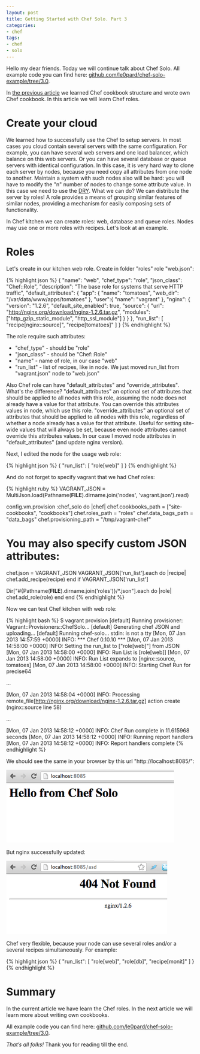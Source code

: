 ```yaml
---
layout: post
title: Getting Started with Chef Solo. Part 3
categories:
- chef
tags:
- chef
- solo
---
```

Hello my dear friends. Today we will continue talk about Chef Solo. All example code you can find here: [github.com/le0pard/chef-solo-example/tree/3.0](https://github.com/le0pard/chef-solo-example/tree/3.0).

In [the previous article](/2013/01/05/chef-solo-getting-started-part-2/) we learned Chef cookbook structure and wrote own Chef cookbook. In this article we will learn Chef roles.

# Create your cloud

We learned how to successfully use the Chef to setup servers. In most cases you cloud contain several servers with the same configuration. For example, you can have several web servers and one load balancer, which balance on this web servers. Or you can have several database or queue servers with identical configuration. In this case, it is very hard way to clone each server by nodes, because you need copy all attributes from one node to another. Maintain a system with such nodes also will be hard: you will have to modify the "n" number of nodes to change some attribute value. In this case we need to use the [DRY](http://en.wikipedia.org/wiki/Don't_repeat_yourself). What we can do? We can distribute the server by roles! A role provides a means of grouping similar features of similar nodes, providing a mechanism for easily composing sets of functionality.

In Chef kitchen we can create roles: web, database and queue roles. Nodes may use one or more roles with recipes. Let's look at an example.

# Roles

Let's create in our kitchen web role. Create in folder "roles" role "web.json":

{% highlight json %}
{
  "name": "web",
  "chef_type": "role",
  "json_class": "Chef::Role",
  "description": "The base role for systems that serve HTTP traffic",
  "default_attributes": {
    "app": {
      "name": "tomatoes",
      "web_dir": "/var/data/www/apps/tomatoes"
    },
    "user":{
      "name": "vagrant"
    },
    "nginx": {
      "version": "1.2.6",
      "default_site_enabled": true,
      "source": {
        "url": "http://nginx.org/download/nginx-1.2.6.tar.gz",
        "modules": ["http_gzip_static_module", "http_ssl_module"]
      }
    }
  },
  "run_list": [
    "recipe[nginx::source]",
    "recipe[tomatoes]"
  ]
}
{% endhighlight %}

The role require such attributes:

 * "chef\_type" - should be "role"
 * "json\_class" - should be "Chef::Role"
 * "name" - name of role, in our case "web"
 * "run\_list" - list of recipes, like in node. We just moved run\_list from "vagrant.json" node to "web.json"

Also Chef role can have "default\_attributes" and "override\_attributes". What's the difference? "default\_attributes" an optional set of attributes that should be applied to all nodes with this role, assuming the node does not already have a value for that attribute. You can override this attributes values in node, which use this role. "override\_attributes" an optional set of attributes that should be applied to all nodes with this role, regardless of whether a node already has a value for that attribute. Useful for setting site-wide values that will always be set, because even node attributes cannot override this attributes values. In our case I moved node attributes in "default\_attributes" (and update nginx version).

Next, I edited the node for the usage web role:

{% highlight json %}
{
  "run_list": [
    "role[web]"
  ]
}
{% endhighlight %}

And do not forget to specify vagrant that we had Chef roles:

{% highlight ruby %}
VAGRANT_JSON = MultiJson.load(Pathname(__FILE__).dirname.join('nodes', 'vagrant.json').read)

config.vm.provision :chef_solo do |chef|
   chef.cookbooks_path = ["site-cookbooks", "cookbooks"]
   chef.roles_path = "roles"
   chef.data_bags_path = "data_bags"
   chef.provisioning_path = "/tmp/vagrant-chef"

   # You may also specify custom JSON attributes:
   chef.json = VAGRANT_JSON
   VAGRANT_JSON['run_list'].each do |recipe|
    chef.add_recipe(recipe)
   end if VAGRANT_JSON['run_list']
   
   Dir["#{Pathname(__FILE__).dirname.join('roles')}/*.json"].each do |role|
     chef.add_role(role)
   end
end
{% endhighlight %}

Now we can test Chef kitchen with web role:

{% highlight bash %}
$ vagrant provision
[default] Running provisioner: Vagrant::Provisioners::ChefSolo...
[default] Generating chef JSON and uploading...
[default] Running chef-solo...
stdin: is not a tty
[Mon, 07 Jan 2013 14:57:59 +0000] INFO: *** Chef 0.10.10 ***
[Mon, 07 Jan 2013 14:58:00 +0000] INFO: Setting the run_list to ["role[web]"] from JSON
[Mon, 07 Jan 2013 14:58:00 +0000] INFO: Run List is [role[web]]
[Mon, 07 Jan 2013 14:58:00 +0000] INFO: Run List expands to [nginx::source, tomatoes]
[Mon, 07 Jan 2013 14:58:00 +0000] INFO: Starting Chef Run for precise64

...

[Mon, 07 Jan 2013 14:58:04 +0000] INFO: Processing remote_file[http://nginx.org/download/nginx-1.2.6.tar.gz] action create (nginx::source line 58)

...

[Mon, 07 Jan 2013 14:58:12 +0000] INFO: Chef Run complete in 11.615968 seconds
[Mon, 07 Jan 2013 14:58:12 +0000] INFO: Running report handlers
[Mon, 07 Jan 2013 14:58:12 +0000] INFO: Report handlers complete
{% endhighlight %}

We should see the same in your browser by this url "http://localhost:8085/":

<a href="/assets/images/chef/nginx2.png"><img src="/assets/images/chef/nginx2.png" alt="nginx" title="nginx" class="aligncenter" /></a>

But nginx successfully updated:

<a href="/assets/images/chef/nginx3.png"><img src="/assets/images/chef/nginx3.png" alt="nginx" title="nginx" class="aligncenter" /></a>

Chef very flexible, because your node can use several roles and/or a several recipes simultaneously. For example:

{% highlight json %}
{
  "run_list": [
    "role[web]",
    "role[db]",
    "recipe[monit]"
  ]
}
{% endhighlight %}

# Summary

In the current article we have learn the Chef roles. In the next article we will learn more about writing own cookbooks.

All example code you can find here: [github.com/le0pard/chef-solo-example/tree/3.0](https://github.com/le0pard/chef-solo-example/tree/3.0).

*That’s all folks!* Thank you for reading till the end.